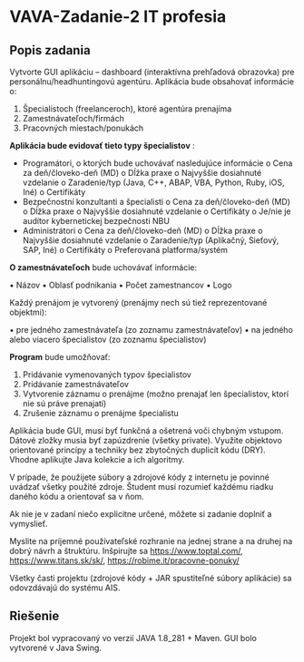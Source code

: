 # VAVA-Zadanie-2 IT profesia

## Popis zadania

Vytvorte GUI aplikáciu – dashboard (interaktívna prehľadová obrazovka) pre
personálnu/headhuntingovú agentúru. Aplikácia bude obsahovať informácie o:

1. Špecialistoch (freelanceroch), ktoré agentúra prenajíma
2. Zamestnávateľoch/firmách
3. Pracovných miestach/ponukách

**Aplikácia bude evidovať tieto typy špecialistov** :

- Programátori, o ktorých bude uchovávať nasledujúce informácie
    o Cena za deň/človeko-deň (MD)
    o Dĺžka praxe
    o Najvyššie dosiahnuté vzdelanie
    o Zaradenie/typ (Java, C++, ABAP, VBA, Python, Ruby, iOS, Iné)
    o Certifikáty
- Bezpečnostní konzultanti a špecialisti
    o Cena za deň/človeko-deň (MD)
    o Dĺžka praxe
    o Najvyššie dosiahnuté vzdelanie
    o Certifikáty
    o Je/nie je audítor kybernetickej bezpečnosti NBU
- Administrátori
    o Cena za deň/človeko-deň (MD)
    o Dĺžka praxe
    o Najvyššie dosiahnuté vzdelanie
    o Zaradenie/typ (Aplikačný, Sieťový, SAP, Iné)
    o Certifikáty
    o Preferovaná platforma/systém

**O zamestnávateľoch** bude uchovávať informácie:

▪ Názov
▪ Oblasť podnikania
▪ Počet zamestnancov
▪ Logo

Každý prenájom je vytvorený (prenájmy nech sú tiež reprezentované objektmi):

▪ pre jedného zamestnávateľa (zo zoznamu zamestnávateľov)
▪ na jedného alebo viacero špecialistov (zo zoznamu špecialistov)

**Program** bude umožňovať:

1. Pridávanie vymenovaných typov špecialistov
2. Pridávanie zamestnávateľov
3. Vytvorenie záznamu o prenájme (možno prenajať len špecialistov, ktorí nie sú práve
    prenajatí)
4. Zrušenie záznamu o prenájme špecialistu

Aplikácia bude GUI, musí byť funkčná a ošetrená voči chybným vstupom. Dátové zložky
musia byť zapúzdrenie (všetky private). Využite objektovo orientované princípy a techniky
bez zbytočných duplicít kódu (DRY). Vhodne aplikujte Java kolekcie a ich algoritmy.

V prípade, že použijete súbory a zdrojové kódy z internetu je povinné uvádzať všetky použité
zdroje. Študent musí rozumieť každému riadku daného kódu a orientovať sa v ňom.

Ak nie je v zadaní niečo explicitne určené, môžete si zadanie doplniť a vymyslieť.

Myslite na príjemné používateľské rozhranie na jednej strane a na druhej na dobrý návrh
a štruktúru. Inšpirujte sa https://www.toptal.com/, https://www.titans.sk/sk/,
https://robime.it/pracovne-ponuky/

Všetky časti projektu (zdrojové kódy + JAR spustiteľné súbory aplikácie) sa odovzdávajú do
systému AIS.

## Riešenie
Projekt bol vypracovaný vo verzií JAVA 1.8_281 + Maven. GUI bolo vytvorené v Java Swing.

